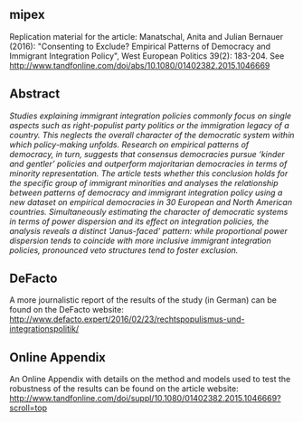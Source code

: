 ## mipex
Replication material for the article: Manatschal, Anita and Julian Bernauer (2016): "Consenting to Exclude? Empirical Patterns of Democracy and Immigrant Integration Policy", West European Politics 39(2): 183-204. 
See http://www.tandfonline.com/doi/abs/10.1080/01402382.2015.1046669

## Abstract
*Studies explaining immigrant integration policies commonly focus on single aspects such as right-populist party politics or the immigration legacy of a country. This neglects the overall character of the democratic system within which policy-making unfolds. Research on empirical patterns of democracy, in turn, suggests that consensus democracies pursue ‘kinder and gentler’ policies and outperform majoritarian democracies in terms of minority representation. The article tests whether this conclusion holds for the specific group of immigrant minorities and analyses the relationship between patterns of democracy and immigrant integration policy using a new dataset on empirical democracies in 30 European and North American countries. Simultaneously estimating the character of democratic systems in terms of power dispersion and its effect on integration policies, the analysis reveals a distinct ‘Janus-faced’ pattern: while proportional power dispersion tends to coincide with more inclusive immigrant integration policies, pronounced veto structures tend to foster exclusion.*

## DeFacto
A more journalistic report of the results of the study (in German) can be found on the DeFacto website: http://www.defacto.expert/2016/02/23/rechtspopulismus-und-integrationspolitik/

## Online Appendix 
An Online Appendix with details on the method and models used to test the robustness of the results can be found on the article website: http://www.tandfonline.com/doi/suppl/10.1080/01402382.2015.1046669?scroll=top
